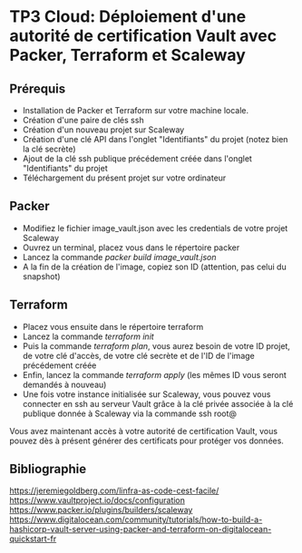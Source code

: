 # TP3 Cloud: Déploiement d'une autorité de certification Vault avec Packer, Terraform et Scaleway 

## Prérequis 

* Installation de Packer et Terraform sur votre machine locale. 
* Création d'une paire de clés ssh 
* Création d'un nouveau projet sur Scaleway 
* Création d'une clé API dans l'onglet "Identifiants" du projet (notez bien la clé secrète)
* Ajout de la clé ssh publique précédement créée dans l'onglet "Identifiants" du projet 
* Téléchargement du présent projet sur votre ordinateur 

## Packer 

* Modifiez le fichier image_vault.json avec les credentials de votre projet Scaleway 
* Ouvrez un terminal, placez vous dans le répertoire packer
* Lancez la commande *packer build image_vault.json* 
* A la fin de la création de l'image, copiez son ID (attention, pas celui du snapshot)

## Terraform 

* Placez vous ensuite dans le répertoire terraform 
* Lancez la commande *terraform init*
* Puis la commande *terraform plan*, vous aurez besoin de votre ID projet, de votre clé d'accès, de votre clé secrète et de l'ID de l'image précédement créée
* Enfin, lancez la commande *terraform apply* (les mêmes ID vous seront demandés à nouveau) 
* Une fois votre instance initialisée sur Scaleway, vous pouvez vous connecter en ssh au serveur Vault grâce à la clé privée associée à la clé publique donnée à Scaleway via la commande ssh root@<IP publique instance> 
  
Vous avez maintenant accès à votre autorité de certification Vault, vous pouvez dès à présent générer des certificats pour protéger vos données.

## Bibliographie 

https://jeremiegoldberg.com/linfra-as-code-cest-facile/
https://www.vaultproject.io/docs/configuration
https://www.packer.io/plugins/builders/scaleway
https://www.digitalocean.com/community/tutorials/how-to-build-a-hashicorp-vault-server-using-packer-and-terraform-on-digitalocean-quickstart-fr
